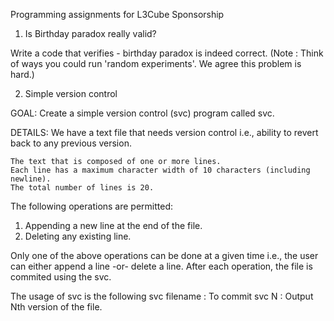 Programming assignments for L3Cube Sponsorship


1. Is Birthday paradox really valid?

Write a code that verifies - birthday paradox is indeed correct.
(Note : Think of ways you could run 'random experiments'. We agree this problem is hard.)


2. Simple version control

GOAL: Create a simple version control (svc) program called svc.

DETAILS: We have a text file that needs version control i.e., ability to revert back to any previous version.

    The text that is composed of one or more lines.
    Each line has a maximum character width of 10 characters (including newline).
    The total number of lines is 20.

The following operations are permitted:
1. Appending a new line at the end of the file.
2. Deleting any existing line.

Only one of the above operations can be done at a given time i.e., the user can either append a line -or- delete a line.
After each operation, the file is commited using the svc.

The usage of svc is the following
svc filename : To commit
svc N : Output Nth version of the file. 
